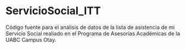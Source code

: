 # ServicioSocial_ITT
Código fuente para el análisis de datos de la lista de asistencia de mi Servicio Social realiado en el Programa de Asesorías Académicas de la UABC Campus Otay.
